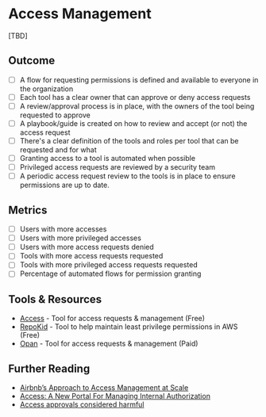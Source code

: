 # Access Management

[TBD]

## Outcome

- [ ] A flow for requesting permissions is defined and available to everyone in the organization
- [ ] Each tool has a clear owner that can approve or deny access requests
- [ ] A review/approval process is in place, with the owners of the tool being requested to approve
- [ ] A playbook/guide is created on how to review and accept (or not) the access request
- [ ] There's a clear definition of the tools and roles per tool that can be requested and for what
- [ ] Granting access to a tool is automated when possible
- [ ] Privileged access requests are reviewed by a security team
- [ ] A periodic access request review to the tools is in place to ensure permissions are up to date.

## Metrics

- [ ] Users with more accesses
- [ ] Users with more privileged accesses
- [ ] Users with more access requests denied
- [ ] Tools with more access requests requested
- [ ] Tools with more privileged access requests requested
- [ ] Percentage of automated flows for permission granting

## Tools & Resources

- [Access](https://github.com/discord/access) - Tool for access requests & management  (Free)
- [RepoKid](https://github.com/Netflix/repokid) - Tool to help maintain least privilege permissions in AWS (Free)
- [Opan](https://www.opal.dev/) - Tool for access requests & management (Paid)

## Further Reading

- [Airbnb’s Approach to Access Management at Scale](https://medium.com/airbnb-engineering/airbnbs-approach-to-access-management-at-scale-cfa66c32f03c)
- [Access: A New Portal For Managing Internal Authorization](https://discord.com/blog/access-a-new-portal-for-managing-internal-authorization)
- [Access approvals considered harmful](https://alsmola.medium.com/access-approvals-considered-harmful-f24fa2fe2f87)
